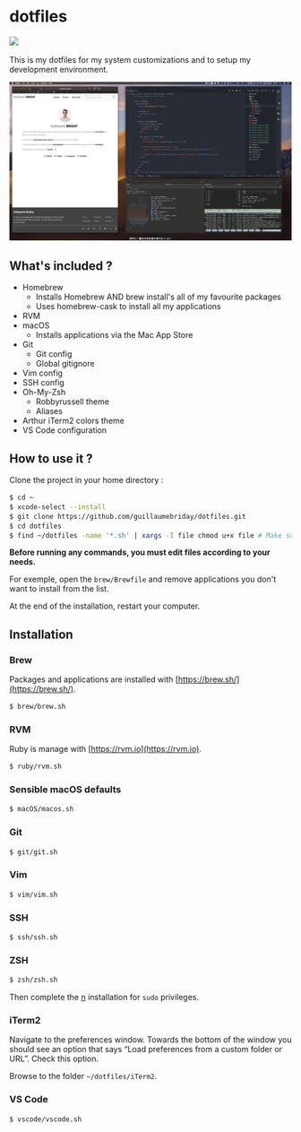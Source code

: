 # dotfiles

![](https://github.com/guillaumebriday/dotfiles/workflows/Lint/badge.svg)

This is my dotfiles for my system customizations and to setup my development environment.

![Screenshot](https://raw.githubusercontent.com/guillaumebriday/dotfiles/master/screenshot.png)

## What's included ?

+ Homebrew
  + Installs Homebrew AND brew install's all of my favourite packages
  + Uses homebrew-cask to install all my applications
+ RVM
+ macOS
  + Installs applications via the Mac App Store
+ Git
  + Git config
  + Global gitignore
+ Vim config
+ SSH config
+ Oh-My-Zsh
  + Robbyrussell theme
  + Aliases
+ Arthur iTerm2 colors theme
+ VS Code configuration

## How to use it ?

Clone the project in your home directory :

```bash
$ cd ~
$ xcode-select --install
$ git clone https://github.com/guillaumebriday/dotfiles.git
$ cd dotfiles
$ find ~/dotfiles -name '*.sh' | xargs -I file chmod u+x file # Make sure you can execute the scripts
```

**Before running any commands, you must edit files according to your needs.**

For exemple, open the `brew/Brewfile` and remove applications you don't want to install from the list.

At the end of the installation, restart your computer.

## Installation

### Brew

Packages and applications are installed with [https://brew.sh/](https://brew.sh/).

```bash
$ brew/brew.sh
```

### RVM

Ruby is manage with [https://rvm.io](https://rvm.io).

```bash
$ ruby/rvm.sh
```

### Sensible macOS defaults

```bash
$ macOS/macos.sh
```

### Git

```bash
$ git/git.sh
```

### Vim

```bash
$ vim/vim.sh
```

### SSH

```bash
$ ssh/ssh.sh
```

### ZSH

```bash
$ zsh/zsh.sh
```

Then complete the [n](https://github.com/tj/n#installation) installation for `sudo` privileges.

### iTerm2

Navigate to the preferences window. Towards the bottom of the window you should see an option that says “Load preferences from a custom folder or URL”. Check this option.

Browse to the folder `~/dotfiles/iTerm2`.

### VS Code

```bash
$ vscode/vscode.sh
```
